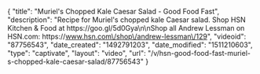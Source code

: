 {
    "title": "Muriel's Chopped Kale Caesar Salad - Good Food Fast",
    "description": "Recipe for Muriel's chopped kale Caesar salad. Shop HSN Kitchen & Food at https:\/\/goo.gl\/5d0Gya\n\nShop all Andrew Lessman on HSN.com: https:\/\/www.hsn.com\/shop\/andrew-lessman\/129",
    "videoid": "87756543",
    "date_created": "1492791203",
    "date_modified": "1511210603",
    "type": "captivate",
    "layout": "video",
    "url": "\/v\/hsn-good-food-fast-muriel-s-chopped-kale-caesar-salad\/87756543"
}